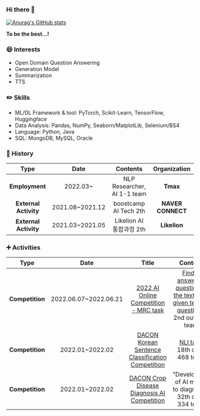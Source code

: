 ### Hi there 👋

[![Anurag's GitHub stats](https://github-readme-stats.vercel.app/api?username=j961224)](https://github.com/j961224/github-readme-stats)

**To be the best...!**



### :smile: Interests
  * Open Domain Question Answering
  * Generation Model
  * Summarization
  * TTS
  
### :pencil2: Skills
* ML/DL Framework & tool: PyTorch, Scikit-Learn, TensorFlow, Huggingface
* Data Analysis: Pandas, NumPy, Seaborn/MatplotLib, Selenium/BS4
* Language: Python, Java
* SQL: MongoDB, MySQL, Oracle

### :turtle: History

| **Type** | **Date** | **Contents** | **Organization** |
|:--------:|:--------:|:--------:|:--------:|
| **Employment** | 2022.03~ | NLP Researcher, AI 1-1 team | **Tmax** |
| **External Activity** | 2021.08~2021.12 | boostcamp AI Tech 2th | **NAVER CONNECT** |
| **External Activity** | 2021.03~2021.05 | Likelion AI 통합과정 2th | **Likelion** |


### :heavy_plus_sign: Activities

| **Type** | **Date** | **Title** |**Contents** | **Host** |
|:--------:|:--------:|:--------:|:--------:|:--------:|
| **Competition** | 2022.06.07~2022.06.21 | [2022 AI Online Competition - MRC task](https://aichallenge.or.kr/competition/detail/1) | [Finding answers to questions in the text when given text and questions](https://github.com/QuoQA-NLP/MRC_Baseline) / 2nd out of 26 teams | **NIPA** |
| **Competition** | 2022.01~2022.02 | [DACON Korean Sentence Classification Competition](https://dacon.io/competitions/official/235875/overview/description) | [NLI task](https://github.com/j961224/Dacon_Korean_NLI) / 18th out of 468 teams | **DACON** |
| **Competition** | 2022.01~2022.02 | [DACON Crop Disease Diagnosis AI Competition](https://dacon.io/competitions/official/235870/overview/description) | "Development of AI models to diagnose" / 32th out of 334 teams | **LG AI Research** |
